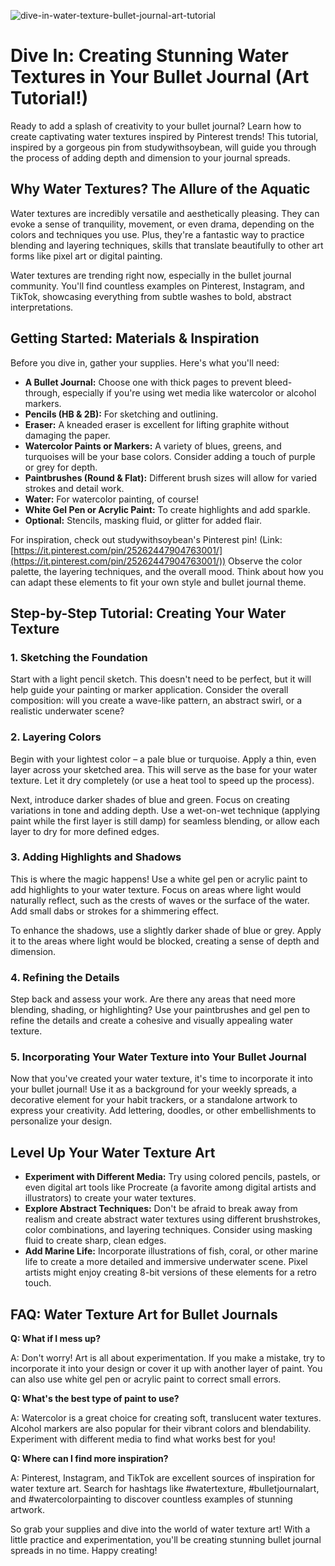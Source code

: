 ![dive-in-water-texture-bullet-journal-art-tutorial](https://images.pexels.com/photos/8731526/pexels-photo-8731526.jpeg?auto=compress&cs=tinysrgb&fit=crop&h=627&w=1200)

# Dive In: Creating Stunning Water Textures in Your Bullet Journal (Art Tutorial!)

Ready to add a splash of creativity to your bullet journal? Learn how to create captivating water textures inspired by Pinterest trends! This tutorial, inspired by a gorgeous pin from studywithsoybean, will guide you through the process of adding depth and dimension to your journal spreads.

## Why Water Textures? The Allure of the Aquatic

Water textures are incredibly versatile and aesthetically pleasing. They can evoke a sense of tranquility, movement, or even drama, depending on the colors and techniques you use. Plus, they're a fantastic way to practice blending and layering techniques, skills that translate beautifully to other art forms like pixel art or digital painting.

Water textures are trending right now, especially in the bullet journal community. You'll find countless examples on Pinterest, Instagram, and TikTok, showcasing everything from subtle washes to bold, abstract interpretations.

## Getting Started: Materials & Inspiration

Before you dive in, gather your supplies. Here's what you'll need:

*   **A Bullet Journal:** Choose one with thick pages to prevent bleed-through, especially if you're using wet media like watercolor or alcohol markers.
*   **Pencils (HB & 2B):** For sketching and outlining.
*   **Eraser:** A kneaded eraser is excellent for lifting graphite without damaging the paper.
*   **Watercolor Paints or Markers:** A variety of blues, greens, and turquoises will be your base colors. Consider adding a touch of purple or grey for depth.
*   **Paintbrushes (Round & Flat):** Different brush sizes will allow for varied strokes and detail work.
*   **Water:** For watercolor painting, of course!
*   **White Gel Pen or Acrylic Paint:** To create highlights and add sparkle.
*   **Optional:** Stencils, masking fluid, or glitter for added flair.

For inspiration, check out studywithsoybean's Pinterest pin! (Link: [https://it.pinterest.com/pin/25262447904763001/](https://it.pinterest.com/pin/25262447904763001/)) Observe the color palette, the layering techniques, and the overall mood. Think about how you can adapt these elements to fit your own style and bullet journal theme.

## Step-by-Step Tutorial: Creating Your Water Texture

### 1. Sketching the Foundation

Start with a light pencil sketch. This doesn't need to be perfect, but it will help guide your painting or marker application. Consider the overall composition: will you create a wave-like pattern, an abstract swirl, or a realistic underwater scene?

### 2. Layering Colors

Begin with your lightest color – a pale blue or turquoise. Apply a thin, even layer across your sketched area. This will serve as the base for your water texture. Let it dry completely (or use a heat tool to speed up the process).

Next, introduce darker shades of blue and green. Focus on creating variations in tone and adding depth. Use a wet-on-wet technique (applying paint while the first layer is still damp) for seamless blending, or allow each layer to dry for more defined edges.

### 3. Adding Highlights and Shadows

This is where the magic happens! Use a white gel pen or acrylic paint to add highlights to your water texture. Focus on areas where light would naturally reflect, such as the crests of waves or the surface of the water. Add small dabs or strokes for a shimmering effect.

To enhance the shadows, use a slightly darker shade of blue or grey. Apply it to the areas where light would be blocked, creating a sense of depth and dimension.

### 4. Refining the Details

Step back and assess your work. Are there any areas that need more blending, shading, or highlighting? Use your paintbrushes and gel pen to refine the details and create a cohesive and visually appealing water texture.

### 5. Incorporating Your Water Texture into Your Bullet Journal

Now that you've created your water texture, it's time to incorporate it into your bullet journal! Use it as a background for your weekly spreads, a decorative element for your habit trackers, or a standalone artwork to express your creativity. Add lettering, doodles, or other embellishments to personalize your design.

## Level Up Your Water Texture Art

*   **Experiment with Different Media:** Try using colored pencils, pastels, or even digital art tools like Procreate (a favorite among digital artists and illustrators) to create your water textures.
*   **Explore Abstract Techniques:** Don't be afraid to break away from realism and create abstract water textures using different brushstrokes, color combinations, and layering techniques. Consider using masking fluid to create sharp, clean edges.
*   **Add Marine Life:** Incorporate illustrations of fish, coral, or other marine life to create a more detailed and immersive underwater scene. Pixel artists might enjoy creating 8-bit versions of these elements for a retro touch.

## FAQ: Water Texture Art for Bullet Journals

**Q: What if I mess up?**

A: Don't worry! Art is all about experimentation. If you make a mistake, try to incorporate it into your design or cover it up with another layer of paint. You can also use white gel pen or acrylic paint to correct small errors.

**Q: What's the best type of paint to use?**

A: Watercolor is a great choice for creating soft, translucent water textures. Alcohol markers are also popular for their vibrant colors and blendability. Experiment with different media to find what works best for you!

**Q: Where can I find more inspiration?**

A: Pinterest, Instagram, and TikTok are excellent sources of inspiration for water texture art. Search for hashtags like #watertexture, #bulletjournalart, and #watercolorpainting to discover countless examples of stunning artwork.

So grab your supplies and dive into the world of water texture art! With a little practice and experimentation, you'll be creating stunning bullet journal spreads in no time. Happy creating!

